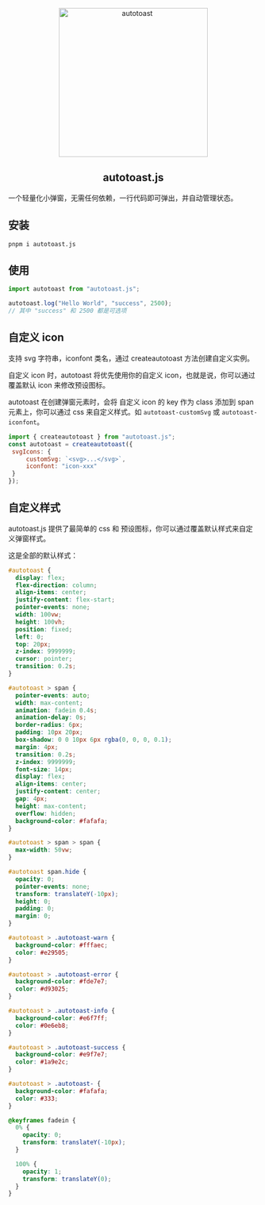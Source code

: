 <p align="center">
  <a target="_blank" href="#">
  <img alt="autotoast" src="https://raw.githubusercontent.com/Larryzhu-dev/autotoast.js/main//autotoast.svg" width="300">
  </a>
</p>

<p align="center">
  <h2 align="center">autotoast.js</h2>
</p>

一个轻量化小弹窗，无需任何依赖，一行代码即可弹出，并自动管理状态。

## 安装

```shell
pnpm i autotoast.js
```

## 使用

```js
import autotoast from "autotoast.js";

autotoast.log("Hello World", "success", 2500);
// 其中 "success" 和 2500 都是可选项
```

## 自定义 icon

支持 svg 字符串，iconfont 类名，通过 createautotoast 方法创建自定义实例。

自定义 icon 时，autotoast 将优先使用你的自定义 icon，也就是说，你可以通过覆盖默认 icon 来修改预设图标。

autotoast 在创建弹窗元素时，会将 自定义 icon 的 key 作为 class 添加到 span 元素上，你可以通过 css 来自定义样式。如 `autotoast-customSvg` 或 `autotoast-iconfont`。


```js
import { createautotoast } from "autotoast.js";
const autotoast = createautotoast({
 svgIcons: {
     customSvg: `<svg>...</svg>`,
     iconfont: "icon-xxx"
 }
});
```

## 自定义样式

autotoast.js 提供了最简单的 css 和 预设图标，你可以通过覆盖默认样式来自定义弹窗样式。


这是全部的默认样式：

```css
#autotoast {
  display: flex;
  flex-direction: column;
  align-items: center;
  justify-content: flex-start;
  pointer-events: none;
  width: 100vw;
  height: 100vh;
  position: fixed;
  left: 0;
  top: 20px;
  z-index: 9999999;
  cursor: pointer;
  transition: 0.2s;
}

#autotoast > span {
  pointer-events: auto;
  width: max-content;
  animation: fadein 0.4s;
  animation-delay: 0s;
  border-radius: 6px;
  padding: 10px 20px;
  box-shadow: 0 0 10px 6px rgba(0, 0, 0, 0.1);
  margin: 4px;
  transition: 0.2s;
  z-index: 9999999;
  font-size: 14px;
  display: flex;
  align-items: center;
  justify-content: center;
  gap: 4px;
  height: max-content;
  overflow: hidden;
  background-color: #fafafa;
}

#autotoast > span > span {
  max-width: 50vw;
}

#autotoast span.hide {
  opacity: 0;
  pointer-events: none;
  transform: translateY(-10px);
  height: 0;
  padding: 0;
  margin: 0;
}

#autotoast > .autotoast-warn {
  background-color: #fffaec;
  color: #e29505;
}

#autotoast > .autotoast-error {
  background-color: #fde7e7;
  color: #d93025;
}

#autotoast > .autotoast-info {
  background-color: #e6f7ff;
  color: #0e6eb8;
}

#autotoast > .autotoast-success {
  background-color: #e9f7e7;
  color: #1a9e2c;
}

#autotoast > .autotoast- {
  background-color: #fafafa;
  color: #333;
}

@keyframes fadein {
  0% {
    opacity: 0;
    transform: translateY(-10px);
  }

  100% {
    opacity: 1;
    transform: translateY(0);
  }
}

```